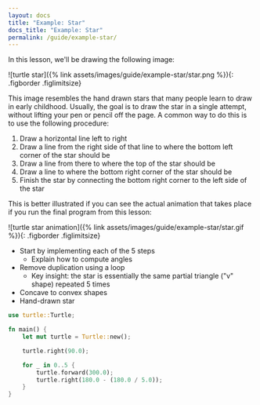```yaml
---
layout: docs
title: "Example: Star"
docs_title: "Example: Star"
permalink: /guide/example-star/
---
```


In this lesson, we'll be drawing the following image:

![turtle star]({% link assets/images/guide/example-star/star.png %}){: .figborder .figlimitsize}

This image resembles the hand drawn stars that many people learn to draw in
early childhood. Usually, the goal is to draw the star in a single attempt,
without lifting your pen or pencil off the page. A common way to do this is to
use the following procedure:

1. Draw a horizontal line left to right
2. Draw a line from the right side of that line to where the bottom
   left corner of the star should be
3. Draw a line from there to where the top of the star should be
4. Draw a line to where the bottom right corner of the star should be
5. Finish the star by connecting the bottom right corner to the left side of
   the star

This is better illustrated if you can see the actual animation that takes place
if you run the final program from this lesson:

![turtle star animation]({% link assets/images/guide/example-star/star.gif %}){: .figborder .figlimitsize}

- Start by implementing each of the 5 steps
  - Explain how to compute angles
- Remove duplication using a loop
  - Key insight: the star is essentially the same partial triangle ("v" shape)
    repeated 5 times
- Concave to convex shapes
- Hand-drawn star

```rust
use turtle::Turtle;

fn main() {
    let mut turtle = Turtle::new();

    turtle.right(90.0);

    for _ in 0..5 {
        turtle.forward(300.0);
        turtle.right(180.0 - (180.0 / 5.0));
    }
}
```
